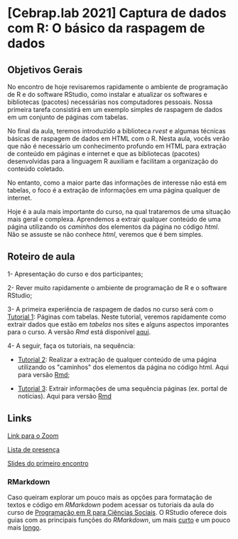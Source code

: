 # [Cebrap.lab 2021] Captura de dados com R: O básico da raspagem de dados

## Objetivos Gerais

No encontro de hoje revisaremos rapidamente o ambiente de programação de R e do software RStudio, como instalar e atualizar os softwares e bibliotecas (pacotes) necessárias nos computadores pessoais. Nossa primeira tarefa consistirá em um exemplo simples de raspagem de dados em um conjunto de páginas com tabelas. 

No final da aula, teremos introduzido a biblioteca *rvest* e algumas técnicas básicas de raspagem de dados em HTML com o R. Nesta aula, vocês verão que não é necessário um conhecimento profundo em HTML para extração de conteúdo em páginas e internet e que as bibliotecas (pacotes) desenvolvidas para a linguagem R auxiliam e facilitam a organização do conteúdo coletado. 

No entanto, como a maior parte das informações de interesse não está em tabelas, o foco é a extração de informações em uma página qualquer de internet.

Hoje é a aula mais importante do curso, na qual trataremos de uma situação mais geral e complexa. Aprendemos a extrair qualquer conteúdo de uma página utilizando os *caminhos* dos elementos da página no código *html*. Não se assuste se não conhece *html*, veremos que é bem simples. 

## Roteiro de aula

1- Apresentação do curso e dos participantes;

2- Rever muito rapidamente o ambiente de programação de R e o software RStudio;

3- A primeira experiência de raspagem de dados no curso será com o [Tutorial 1](https://github.com/thiagomeireles/cebraplab_captura_2021/blob/main/tutoriais/Tutorial_01.md): Páginas com tabelas. Neste tutorial, veremos rapidamente como extrair dados que estão em *tabelas* nos sites e alguns aspectos imporantes para o curso. A versão *Rmd* está disponível [aqui](https://github.com/thiagomeireles/cebraplab_captura_2021/blob/main/tutoriais/Tutorial_01.Rmd).

4- A seguir, faça os tutoriais, na sequência: 

- [Tutorial 2](https://github.com/thiagomeireles/cebraplab_captura_2021/blob/main/tutoriais/Tutorial_01.md): Realizar a extração de qualquer conteúdo de uma página utilizando os "caminhos" dos elementos da página no código html. Aqui para  versão [Rmd](https://github.com/thiagomeireles/cebraplab_captura_2021/blob/main/tutoriais/Tutorial_02.Rmd);

- [Tutorial 3](https://github.com/thiagomeireles/cebraplab_captura_2021/blob/main/tutoriais/Tutorial_01.md): Extrair informações de uma sequência páginas (ex. portal de notícias). Aqui para versão [Rmd](https://github.com/thiagomeireles/cebraplab_captura_2021/blob/main/tutoriais/Tutorial_02.Rmd)

## Links

[Link para o Zoom](https://zoom.us/j/96917009827?pwd=WnV4ZFVnczJ5eFBOUDNVRUxwc3ArUT09)

[Lista de presença](https://docs.google.com/spreadsheets/d/1yW4pNWKZ-o5XxPG7q8fJI-hkQ42vUbBPovsIOK3jOpk/edit#gid=764662017)

[Slides do primeiro encontro]()

### RMarkdown

Caso queiram explorar um pouco mais as opções para formatação de textos e código em *RMarkdown* podem acessar os tutoriais da aula do curso de [Programação em R para Ciências Sociais](http://htmlpreview.github.io/?https://github.com/leobarone/FLS6397_2018/blob/master/tutorials/tutorial08.html). O RStudio oferece dois guias com as principais funções do *RMarkdown*, um mais [curto](https://rstudio.com/wp-content/uploads/2015/02/rmarkdown-cheatsheet.pdf) e um pouco mais [longo](https://rstudio.com/wp-content/uploads/2015/03/rmarkdown-reference.pdf).